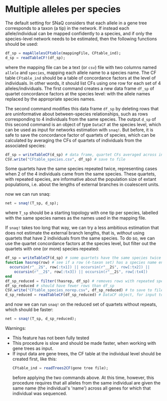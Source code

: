 # Multiple alleles per species

The default setting for SNaQ considers that each allele in a gene tree corresponds
to a taxon (a tip) in the network. If instead each allele/individual can be mapped confidently
to a species, and if only the species-level network needs to be estimated,
then the following functions should be used:

```julia
df_sp = mapAllelesCFtable(mappingFile, CFtable_ind);
d_sp = readTableCF!(df_sp);
```
where the mapping file can be a text (or `csv`) file with two columns
named `allele` and `species`, mapping each allele name to a species name.
The CF table `CFtable_ind` should be a table of concordance factors at the level of individuals.
In other words, it should list CFs using one row for each set of 4 alleles/individuals.
The first command creates a new data frame `df_sp` of quartet concordance factors at the
species level: with the allele names replaced by the appropriate species names.

The second command modifies this data frame `df_sp` by deleting rows that are uninformative
about between-species relationships, such as rows corresponding to 4 individuals from the
same species. The output `d_sp` of this second command is an object of type `DataCF` at the
species level, which can be used as input for networks estimation with `snaq!`.
But before, it is safe to save the concordance factor of quartets of species,
which can be calculated by averaging the CFs of quartets of individuals
from the associated species:

```julia
df_sp = writeTableCF(d_sp) # data frame, quartet CFs averaged across individuals of same species
CSV.write("CFtable_species.csv", df_sp) # save to file
```

Some quartets have the same species repeated twice,
representing cases when 2 of the 4 individuals came from the same species.
These quartets, with repeated species, are informative about the population
size of extant populations, i.e. about the lengths of external branches in
coalescent units.

now we can run snaq:

```julia
net = snaq!(T_sp, d_sp);
```
where `T_sp` should be a starting topology with one tip per species,
labelled with the same species names as the names used in the mapping file.

If `snaq!` takes too long that way, we can try a less ambitious estimation
that does not estimate the external branch lengths, that is,
*without* using quartets that have 2 individuals from the same species.
To do so, we can use the quartet concordance factors at the species level,
but filter out the quartets with one (or more) species repeated:

```julia
df_sp = writeTableCF(d_sp) # some quartets have the same species twice
function hasrep(row) # see if a row (4-taxon set) has a species name ending with "__2": repeated species
  occursin(r"__2$", row[:tx1]) || occursin(r"__2$", row[:tx2]) ||
    occursin(r"__2$", row[:tx3]) || occursin(r"__2$", row[:tx4])
end
df_sp_reduced = filter(!hasrep, df_sp) # removes rows with repeated species
df_sp_reduced # should have fewer rows than df_sp
CSV.write("CFtable_species_norep.csv", df_sp_reduced) # to save to file
d_sp_reduced = readTableCF(df_sp_reduced) # DataCF object, for input to snaq!
```

and now we can run `snaq!` on the reduced set of quartets without repeats,
which should be faster:

```julia
net = snaq!(T_sp, d_sp_reduced);
```


Warnings:

- This feature has not been fully tested
- This procedure is slow and should be made faster, when working with gene trees as input.
- If input data are gene trees, the CF table at the individual level should be created first,
  like this:
  ```julia
  CFtable_ind = readTrees2CF(gene tree file);
  ```
  before applying the two commands above.
  At this time, however, this procedure requires that all alleles from the same
  individual are given the same name (the individual's 'name') across
  all genes for which that individual was sequenced.